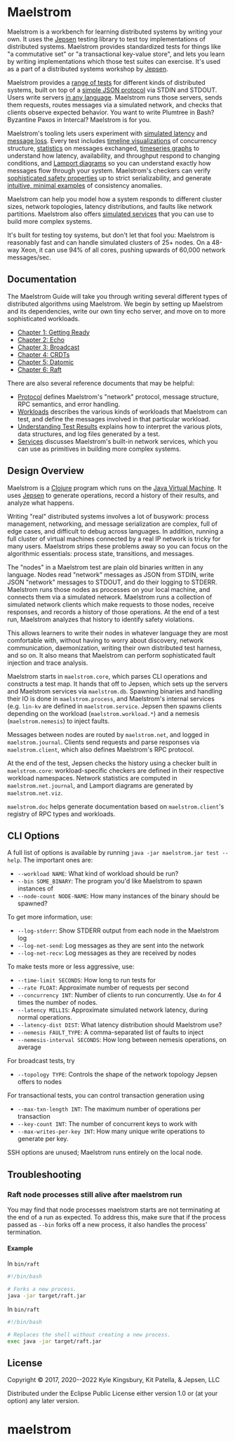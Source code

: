 # Maelstrom

Maelstrom is a workbench for learning distributed systems by writing your own.
It uses the [Jepsen](https://github.com/jepsen-io/jepsen) testing library to
test toy implementations of distributed systems. Maelstrom provides
standardized tests for things like "a commutative set" or "a transactional
key-value store", and lets you learn by writing implementations which those
test suites can exercise. It's used as a part of a distributed systems workshop
by [Jepsen](https://jepsen.io/training).

Maelstrom provides a [range of tests](/doc/workloads.md) for different kinds of
distributed systems, built on top of a [simple JSON
protocol](/doc/protocol.md) via STDIN and STDOUT. Users write servers [in any
language](/demo). Maelstrom runs those servers, sends them requests, routes
messages via a simulated network, and checks that clients observe expected
behavior. You want to write Plumtree in Bash? Byzantine Paxos in Intercal?
Maelstrom is for you.

Maelstrom's tooling lets users experiment with [simulated
latency](/doc/03-broadcast/02-performance.md) and [message
loss](/doc/04-crdts/01-g-set.md#a-simple-g-set). Every test includes [timeline
visualizations](/doc/05-datomic/not-concurrent.png) of concurrency structure,
[statistics](/doc/03-broadcast/02-performance.md#how-many-messages) on messages
exchanged, [timeseries graphs](/doc/06-raft/final.png) to understand how
latency, availability, and throughput respond to changing conditions, and
[Lamport diagrams](/doc/05-datomic/missing-value.png) so you can understand
exactly how messages flow through your system. Maelstrom's checkers can verify
[sophisticated safety properties](https://github.com/jepsen-io/elle) up to
strict serializability, and generate [intuitive, minimal
examples](/doc/05-datomic/g1-realtime.svg) of consistency anomalies.

Maelstrom can help you model how a system responds to different cluster sizes,
network topologies, latency distributions, and faults like network partitions.
Maelstrom also offers [simulated services](/doc/services.md) that you can use
to build more complex systems.

It's built for testing toy systems, but don't let that fool you: Maelstrom is
reasonably fast and can handle simulated clusters of 25+ nodes. On a 48-way
Xeon, it can use 94% of all cores, pushing upwards of 60,000 network
messages/sec.

## Documentation

The Maelstrom Guide will take you through writing several different types of
distributed algorithms using Maelstrom. We begin by setting up Maelstrom and
its dependencies, write our own tiny echo server, and move on to more
sophisticated workloads.

- [Chapter 1: Getting Ready](doc/01-getting-ready/index.md)
- [Chapter 2: Echo](doc/02-echo/index.md)
- [Chapter 3: Broadcast](doc/03-broadcast/index.md)
- [Chapter 4: CRDTs](doc/04-crdts/index.md)
- [Chapter 5: Datomic](doc/05-datomic/index.md)
- [Chapter 6: Raft](doc/06-raft/index.md)

There are also several reference documents that may be helpful:

- [Protocol](doc/protocol.md) defines Maelstrom's "network" protocol, message
  structure, RPC semantics, and error handling.
- [Workloads](doc/workloads.md) describes the various kinds of workloads that
  Maelstrom can test, and define the messages involved in that particular
  workload.
- [Understanding Test Results](doc/results.md) explains how to interpret the
  various plots, data structures, and log files generated by a test.
- [Services](doc/services.md) discusses Maelstrom's built-in network services,
  which you can use as primitives in building more complex systems.


## Design Overview

Maelstrom is a [Clojure](https://clojure.org/) program which runs on the [Java
Virtual Machine](https://en.wikipedia.org/wiki/Java_virtual_machine). It uses
[Jepsen](https://github.com/jepsen-io/jepsen) to generate operations, record a
history of their results, and analyze what happens.

Writing "real" distributed systems involves a lot of busywork: process
management, networking, and message serialization are complex, full of edge
cases, and difficult to debug across languages. In addition, running a full
cluster of virtual machines connected by a real IP network is tricky for many
users. Maelstrom strips these problems away so you can focus on the algorithmic
essentials: process state, transitions, and messages.

The "nodes" in a Maelstrom test are plain old binaries written in any language.
Nodes read "network" messages as JSON from STDIN, write JSON "network" messages
to STDOUT, and do their logging to STDERR. Maelstrom runs those nodes as
processes on your local machine, and connects them via a simulated network.
Maelstrom runs a collection of simulated network clients which make requests to
those nodes, receive responses, and records a history of those operations. At
the end of a test run, Maelstrom analyzes that history to identify safety
violations.

This allows learners to write their nodes in whatever language they are most
comfortable with, without having to worry about discovery, network
communication, daemonization, writing their own distributed test harness, and
so on. It also means that Maelstrom can perform sophisticated fault injection
and trace analysis.

Maelstrom starts in `maelstrom.core`, which parses CLI operations and
constructs a test map. It hands that off to Jepsen, which sets up the servers
and Maelstrom services via `maelstrom.db`. Spawning binaries and handling their
IO is done in `maelstrom.process`, and Maelstrom's internal services (e.g.
`lin-kv` are defined in `maelstrom.service`. Jepsen then spawns clients
depending on the workload (`maelstrom.workload.*`) and a nemesis
(`maelstrom.nemesis`) to inject faults.

Messages between nodes are routed by `maelstrom.net`, and logged in
`maelstrom.journal`. Clients send requests and parse responses via
`maelstrom.client`, which also defines Maelstrom's RPC protocol.

At the end of the test, Jepsen checks the history using a checker built in
`maelstrom.core`: workload-specific checkers are defined in their respective
workload namespaces. Network statistics are computed in
`maelstrom.net.journal`, and Lamport diagrams are generated by
`maelstrom.net.viz`.

`maelstrom.doc` helps generate documentation based on `maelstrom.client`'s
registry of RPC types and workloads.

## CLI Options

A full list of options is available by running `java -jar maelstrom.jar test
--help`. The important ones are:

- `--workload NAME`: What kind of workload should be run?
- `--bin SOME_BINARY`: The program you'd like Maelstrom to spawn instances of
- `--node-count NODE-NAME`: How many instances of the binary should be spawned?

To get more information, use:

- `--log-stderr`: Show STDERR output from each node in the Maelstrom log
- `--log-net-send`: Log messages as they are sent into the network
- `--log-net-recv`: Log messages as they are received by nodes

To make tests more or less aggressive, use:

- `--time-limit SECONDS`: How long to run tests for
- `--rate FLOAT`: Approximate number of requests per second
- `--concurrency INT`: Number of clients to run concurrently. Use `4n` for 4 times the number of nodes.
- `--latency MILLIS`: Approximate simulated network latency, during normal
  operations.
- `--latency-dist DIST`: What latency distribution should Maelstrom use?
- `--nemesis FAULT_TYPE`: A comma-separated list of faults to inject
- `--nemesis-interval SECONDS`: How long between nemesis operations, on average

For broadcast tests, try

- `--topology TYPE`: Controls the shape of the network topology Jepsen offers
  to nodes

For transactional tests, you can control transaction generation using

- `--max-txn-length INT`: The maximum number of operations per transaction
- `--key-count INT`: The number of concurrent keys to work with
- `--max-writes-per-key INT`: How many unique write operations to generate per key.

SSH options are unused; Maelstrom runs entirely on the local node.

## Troubleshooting

### Raft node processes still alive after maelstrom run

You may find that node processes maelstrom starts are not terminating at the end of a run as expected. To address this, make sure that if the process passed as `--bin` forks off a new process, it also handles the process' termination.

#### Example

In `bin/raft`
```sh
#!/bin/bash

# Forks a new process.
java -jar target/raft.jar
```

In `bin/raft`
```sh
#!/bin/bash

# Replaces the shell without creating a new process.
exec java -jar target/raft.jar
```

## License

Copyright © 2017, 2020--2022 Kyle Kingsbury, Kit Patella, & Jepsen, LLC

Distributed under the Eclipse Public License either version 1.0 or (at
your option) any later version.
# maelstrom
